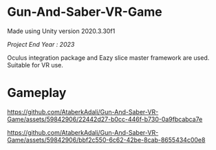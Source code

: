 # Gun-And-Saber-VR-Game
Made using Unity version 2020.3.30f1

*Project End Year : 2023*

Oculus integration package and Eazy slice master framework are used. Suitable for VR use. 

# Gameplay

https://github.com/AtaberkAdali/Gun-And-Saber-VR-Game/assets/59842906/22442d27-b0cc-446f-b730-0a9fbcabca7e



https://github.com/AtaberkAdali/Gun-And-Saber-VR-Game/assets/59842906/bbf2c550-6c62-42be-8cab-8655434c00e8

